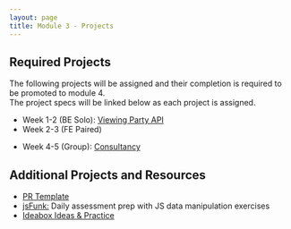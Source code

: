 ```yaml
---
layout: page
title: Module 3 - Projects
---
```


## Required Projects

The following projects will be assigned and their completion is required to be promoted to module 4.  
The project specs will be linked below as each project is assigned.

- Week 1-2 (BE Solo): [Viewing Party API](./viewing_party_api)
- Week 2-3 (FE Paired)
<!-- - Week 2-3 (FE Paired): [Rancid Tomatillos](./rancid_tomatillos) -->
- Week 4-5 (Group): [Consultancy](./consultancy)

## Additional Projects and Resources

- [PR Template](./pr_template.md)
- [jsFunk:](./js_funk) Daily assessment prep with JS data manipulation exercises
- [Ideabox Ideas & Practice](./ideabox_practice)
